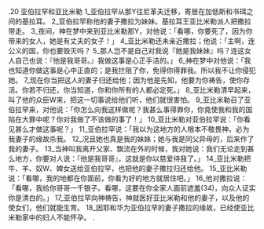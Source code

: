 .20 
亚伯拉罕和亚比米勒 
1_亚伯拉罕从那Y往尼革夫迁移，寄居在加低斯和书珥之间的基拉耳。 2_亚伯拉罕称他的妻子撒拉为妹妹。基拉耳王亚比米勒派人把撒拉带走。 3_夜间，神在梦中来到亚比米勒那Y，对他说：「看哪，你要死了，因为你带来的女人，她是有丈夫的女子！」 4_亚比米勒还未亲近撒拉；他说：「主啊，连公义的国，你也要毁灭吗？ 5_那人岂不是自己对我说『她是我妹妹』吗？连这女人自己也说：『他是我哥哥。』我做这事是心正手洁的。」 6_神在梦中对他说：「我也知道你做这事是心中正直的；是我拦阻了你，免得你得罪我。所以我不让你侵犯她。 7_现在你当把这人的妻子归还给他；因为他是先知，他要为你祷告，使你存活。你若不归还，你当知道，你和你所有的人都必定死。」 
8_亚比米勒清早起来，叫了他的众臣W来，把这一切事说给他们听，他们就很害怕。 9_亚比米勒召了亚伯拉罕来，对他说：「你怎么向我这样做呢？我甚么事得罪你，你竟使我和我的国陷在大罪中呢？你对我做了不该做的事了！」 10_亚比米勒对亚伯拉罕说：「你看见甚么才做这事呢？」 11_亚伯拉罕说：「我以为这地方的人根本不敬畏神，必为我妻子的缘故杀我。 12_况且她也真是我的妹妹；她与我是同父异母的，后来作了我的妻子。 13_当神叫我离开父家、飘流在外的时候，我对她说：我们无论走到甚么地方，你要对人说：『他是我哥哥』，这就是你以慈爱待我了。」 14_亚比米勒把牛、羊、奴W、婢女送给亚伯拉罕，也把他的妻子撒拉归还给他。 15_亚比米勒说：「看哪，我的地都在你面前，你看为好的地方就居住吧。」 16_他对撒拉说：「看哪，我给你哥哥一千银子。看哪，这要在你全家人面前遮羞(34)，向众人证实你是清白的。」 17_亚伯拉罕向神祷告，神就医好亚比米勒和他的妻子，以及他的使女们，他们就能生育。 18_因耶和华为亚伯拉罕的妻子撒拉的缘故，已经使亚比米勒家中的妇人不能怀孕。 
. 